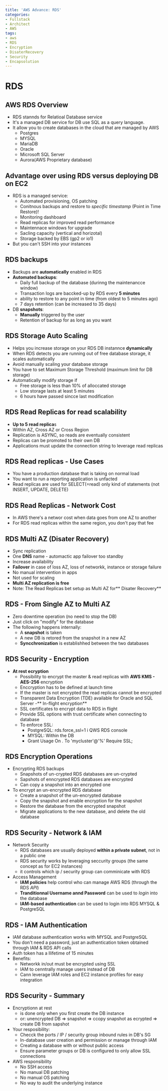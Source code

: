 ```yaml
---
title: 'AWS Advance: RDS'
categories:
- Fullstack
- Architect
- AWS
tags:
- aws
- RDS
- Encryption
- DisaterRecovery
- Security
- Encapsolution
---
```


# RDS
## AWS RDS Overview
- RDS stannds for Relatioal Database service
- It's a managed DB service for DB use SQL as a query language.
- It allow you to create databases in the cloud that are managed by AWS
    - Postgres
    - MYSQL
    - MariaDB
    - Oracle
    - Microsoft SQL Server
    - Aurora(AWS Proprietary database)

## Advantage over using RDS versus deploying DB on EC2 
- RDS is a managed service:
    - Automated provisioning, OS patching
    - Conitnous backups and restore to *specific timestamp* (Point in Time Restore)!
    - Monitoring dashboard
    - Read replicas for improved read performance
    - Maintennace windows for upgrade
    - Sacling capacity (vertical and horizotal)
    - Storage backed by EBS (gp2 or io1)
- But you can't SSH into your instances

## RDS backups
- Backups are **automatically** enabled in RDS
- **Automated backups**:
    - Daily full backup of the database (durinng the maintenancce window)
    - Transaction logs are baccked-up by RDS every **5 minutes**
    - ability to restore to any point in time (from oldest to 5 minutes ago)
    - 7 days retention (can be increased to 35 days)
- DB **snapshots**:
    - **Manually** triggered by the user
    - Retention of backup for as long as you want

## RDS Storage Auto Scaling
- Helps you increase storage on your RDS DB instannce **dynamically**
- When RDS detects you are running out of free database storage, it scales automatically
- Avoid manually scaling your database storage
- You have to set Maximum Storage Threshold (maximum limit for DB storage)
- Automatically modify storage if
    - Free storage is less than 10% of alloccated storage
    - Low storage lasts at least 5 minutes
    - 6 hours have passed sincce last modification

## RDS Read Replicas for read scalability
- **Up to 5 read replica**s 
- Within AZ, Cross AZ or Cross Region
- Replication is ASYNC, so reads are eventually consistent 
- Replicas can be promoted to their own DB
- Applications must update the connection string to leverage read replicas

## RDS Read replicas - Use Cases
- You have a production database that is taking on normal load
- You want to run a reporting application is unfacted 
- Read replicas are used for SELECT(=read) only kind of statements (not INSERT, UPDATE, DELETE)

## RDS Read Replicas - Network Cost
- In AWS there's a networ cost when data goes from one AZ to another
- For RDS read replicas within the same region, you don't pay that fee

## RDS Multi AZ (Disater Recovery)
- Sync replication
- One **DNS** name - automactic app failover too standby
- Increase availability
- **Failover** in case of loss AZ, loss of networkk, instance or storage failure
- No manual intervention in apps
- Not used for scaling
- **Multi AZ replication is free**
- Note: The Read Replicas bet setup as Multi AZ for** Disater Recovery**

## RDS - From Single AZ to Multi AZ
- Zero downtime operation (no need to stop the DB)
- Just click on "modify" for the database
- The following happens internally:
    - A **snapshot** is taken
    - A new DB is retored from the snapshot in a new AZ
    - **Syncchronization** is establishhed between the two databases

## RDS Security - Encryption
- **At rest ecryption**
    - Possibility to encrypt the master & read replicas with **AWS KMS - AES-256** encryption
    - Enccryption has to be defined at launch time
    - If the master is not encrypted the read replicas cannot be encrypted
    - Transparent Data Encryption (TDE) available for Oracle and SQL Server
-** In-flight encryption**
    - SSL certificates to encrypt data to RDS in flight
    - Provide SSL options with trust certificate when connecting to database
    - To enforce SSL:
        - PostgreSQL: rds.force_ssl=1 i QWS RDS console
        - MYSQL: Within the DB
        - Grant Usage On *.* To 'mycluster'@'%' Require SSL;

## RDS Encryption Operations
- Encrypting RDS backups
    - Snapshots of un-crypted RDS databases are un-crypted
    - Sapshots of enncrypted RDS databases are encrypted
    - Can copy a snapshot into an encrypted one
- To encrypt an un-encrypted RDS database
    - Create a snapshot of the un-encrypted database
    - Copy the snapshot and enable encryption for the snapshot
    - Restore the database from the encrypted snapshot
    - Migrate applications to the new database, and delete the old database

## RDS Security - Network & IAM
- Network Security
    - RDS databases are usually deployed **within a private subnet**, not in a public one
    - RDS security works by leveraging seccurity groups (the same concept as for EC2 instances)
    - it controls which ip / security group can comminicate with RDS
- Access Management
    - **IAM policies** help control who can manage AWS RDS (through the RDS *API*)
    - **Tranditionnal Username annd Password** can be used to *login* into the database
    - **IAM-based authentication** can be used to login into RDS MYSQL & PostgreSQL

## RDS - IAM Authentication
- IAM database authentication works with MYSQL and PostgreSQL
- You don't need a password, just an authentication token obtained through IAM & RDS API calls
- Auth token has a llifetime of 15 minutes
- Benefits:
    - Networkk in/out must be encrypted using SSL
    - IAM to cenntrally manage users instead of DB
    - Cann leverage IAM roles and EC2 instance profiles for easy integration

## RDS Security - Summary
- Encryptionn at rest
    - is done only when you first create the DB instance
    - or: unencrypted DB => snapshot => ccopy snapshot as ecrypted => create DB from sapshot
- Your resposibility:
    - Checck the ports / IP / security group inbound rules in DB's SG
    - In-database user creation and permission or manage through IAM
    - Creating a database with or without public access
    - Ensure parameter groups or DB is configured to only allow SSL connections
- AWS responsibility
    - No SSH access
    - No manual DB patching
    - No manual OS patching
    - No way to audit the underlying instance
